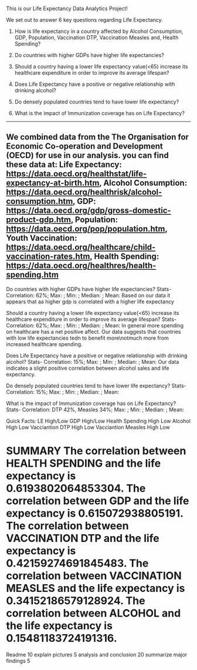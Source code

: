 This is our Life Expectancy Data Analytics Project!

We set out to answer 6 key questions regarding Life Expectancy.

1. How is life expectancy in a country affected by Alcohol Consumption, GDP, Population, Vaccination DTP, Vaccination Measles and, Health Spending?

2. Do countries with higher GDPs have higher life expectancies? 

3. Should a country having a lower life expectancy value(<65) increase its 
healthcare expenditure in order to improve its average lifespan? 

4. Does Life Expectancy have a positive or negative relationship with 
drinking alcohol?

5. Do densely populated countries tend to have lower life expectancy?

6. What is the impact of Immunization coverage has on Life Expectancy?

-------------------------
We combined data from the The Organisation for Economic Co-operation and Development (OECD) for use in our analysis.
you can find these data at:
Life Expectancy: https://data.oecd.org/healthstat/life-expectancy-at-birth.htm,
Alcohol Consumption: https://data.oecd.org/healthrisk/alcohol-consumption.htm, 
GDP: https://data.oecd.org/gdp/gross-domestic-product-gdp.htm, 
Population: https://data.oecd.org/pop/population.htm, 
Youth Vaccination: https://data.oecd.org/healthcare/child-vaccination-rates.htm, 
Health Spending: https://data.oecd.org/healthres/health-spending.htm
-------------------------

Do countries with higher GDPs have higher life expectancies? 
Stats- Correlation: 62%; Max: ; Min: ; Median: ; Mean:
Based on our data it appears that aa higher gdp is correlated with a higher life expectancy

Should a country having a lower life expectancy value(<65) increase its 
healthcare expenditure in order to improve its average lifespan? 
Stats- Correlation: 62%; Max: ; Min: ; Median: ; Mean:
In general more spending on healthcare has a net positive affect. Our data suggests that countries with low life expectancies tedn to benefit more\notmuch more from increased healthcare spending.

Does Life Expectancy have a positive or negative relationship with 
drinking alcohol?
Stats- Correlation: 15%; Max: ; Min: ; Median: ; Mean:
Our data indicates a slight positive correlation between alcohol sales and life expectancy.

Do densely populated countries tend to have lower life expectancy?
Stats- Correlation: 15%; Max: ; Min: ; Median: ; Mean:

What is the impact of Immunization coverage has on Life Expectancy?
Stats- Correlation: DTP 42%, Measles 34%; Max: ; Min: ; Median: ; Mean:


Quick Facts:
LE High/Low
GDP High/Low
Health Spending High Low
Alcohol High Low
Vacciantion DTP High Low
Vacciantion Measles High Low



SUMMARY
The correlation between HEALTH SPENDING and the life expectancy is 0.6193802064853304.
The correlation between GDP and the life expectancy is 0.615072938805191.
The correlation between VACCINATION DTP and the life expectancy is 0.42159274691845483.
The correlation between VACCINATION MEASLES and the life expectancy is 0.34152186579128924.
The correlation between ALCOHOL and the life expectancy is 0.15481183724191316.
========================
Readme 10
explain pictures 5
analysis and conclusion 20
summarize major findings 5



